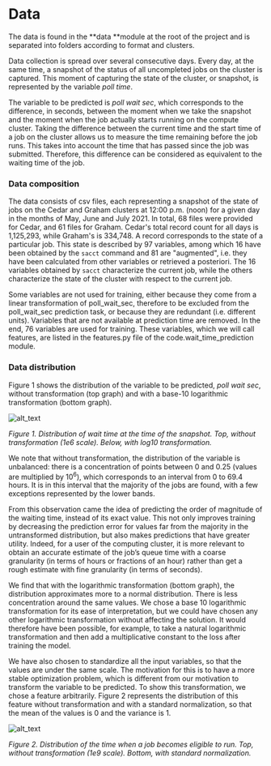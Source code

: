 # Data

The data is found in the **data **module at the root of the project and is separated into folders according to format and clusters.

Data collection is spread over several consecutive days. Every day, at the same time, a snapshot of the status of all uncompleted jobs on the cluster is captured. This moment of capturing the state of the cluster, or snapshot, is represented by the variable _poll time_.

The variable to be predicted is _poll wait sec_, which corresponds to the difference, in seconds, between the moment when we take the snapshot and the moment when the job actually starts running on the compute cluster. Taking the difference between the current time and the start time of a job on the cluster allows us to measure the time remaining before the job runs. This takes into account the time that has passed since the job was submitted. Therefore, this difference can be considered as equivalent to the waiting time of the job.


### Data composition

The data consists of csv files, each representing a snapshot of the state of jobs on the Cedar and Graham clusters at 12:00 p.m. (noon) for a given day in the months of May, June and July 2021. In total, 68 files were provided for Cedar, and 61 files for Graham. Cedar's total record count for all days is 1,125,293, while Graham's is 334,748. A record corresponds to the state of a particular job. This state is described by 97 variables, among which 16 have been obtained by the `sacct` command and 81 are "augmented", i.e. they have been calculated from other variables or retrieved a posteriori. The 16 variables obtained by `sacct` characterize the current job, while the others characterize the state of the cluster with respect to the current job.

Some variables are not used for training, either because they come from a linear transformation of poll_wait_sec, therefore to be excluded from the poll_wait_sec prediction task, or because they are redundant (i.e. different units). Variables that are not available at prediction time are removed. In the end, 76 variables are used for training. These variables, which we will call features, are listed in the features.py file of the code.wait_time_prediction module.


### Data distribution

Figure 1 shows the distribution of the variable to be predicted, _poll wait sec_, without transformation (top graph) and with a base-10 logarithmic transformation (bottom graph). 


![alt_text](results/plots/dist_poll_wait.png "image_tooltip")


_Figure 1. Distribution of wait time at the time of the snapshot. Top, without transformation (1e6 scale). Below, with log10 transformation._

We note that without transformation, the distribution of the variable is unbalanced: there is a concentration of points between 0 and 0.25 (values ​​are multiplied by 10<sup>6</sup>), which corresponds to an interval from 0 to 69.4 hours. It is in this interval that the majority of the jobs are found, with a few exceptions represented by the lower bands. 

From this observation came the idea of ​​predicting the order of magnitude of the waiting time, instead of its exact value. This not only improves training by decreasing the prediction error for values ​​far from the majority in the untransformed distribution, but also makes predictions that have greater utility. Indeed, for a user of the computing cluster, it is more relevant to obtain an accurate estimate of the job’s queue time with a coarse granularity (in terms of hours or fractions of an hour) rather than get a rough estimate with fine granularity (in terms of seconds).

We find that with the logarithmic transformation (bottom graph), the distribution approximates more to a normal distribution. There is less concentration around the same values. We chose a base 10 logarithmic transformation for its ease of interpretation, but we could have chosen any other logarithmic transformation without affecting the solution. It would therefore have been possible, for example, to take a natural logarithmic transformation and then add a multiplicative constant to the loss after training the model.

We have also chosen to standardize all the input variables, so that the values ​​are under the same scale. The motivation for this is to have a more stable optimization problem, which is different from our motivation to transform the variable to be predicted. To show this transformation, we chose a feature arbitrarily. Figure 2 represents the distribution of this feature without transformation and with a standard normalization, so that the mean of the values ​​is 0 and the variance is 1.


![alt_text](images/image3.png "image_tooltip")


_Figure 2. Distribution of the time when a job becomes eligible to run. Top, without transformation (1e9 scale). Bottom, with standard normalization._
